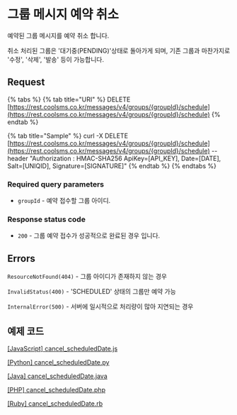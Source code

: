 # 그룹 메시지 예약 취소

예약된 그룹 메시지를 예약 취소 합니다.

취소 처리된 그룹은 '대기중\(PENDING\)'상태로 돌아가게 되며, 기존 그룹과 마찬가지로 '수정', '삭제', '발송' 등이 가능합니다.

## Request

{% tabs %}
{% tab title="URI" %}
DELETE [https://rest.coolsms.co.kr/messages/v4/groups/{groupId}/schedule](https://rest.coolsms.co.kr/messages/v4/groups/{groupId}/schedule)
{% endtab %}

{% tab title="Sample" %}
curl -X DELETE [https://rest.coolsms.co.kr/messages/v4/groups/{groupId}/schedule](https://rest.coolsms.co.kr/messages/v4/groups/{groupId}/schedule) --header "Authorization : HMAC-SHA256 ApiKey=\[API\_KEY\], Date=\[DATE\], Salt=\[UNIQID\], Signature=\[SIGNATURE\]" 
{% endtab %}
{% endtabs %}

### Required query parameters

* `groupId` - 예약 접수할 그룹 아이디.

### Response status code

* `200` - 그룹 예약 접수가 성공적으로 완료된 경우 입니다.

## Errors

`ResourceNotFound(404)` - 그룹 아이디가 존재하지 않는 경우

`InvalidStatus(400)` - 'SCHEDULED' 상태의 그룹만 예약 가능

`InternalError(500)` - 서버에 일시적으로 처리량이 많아 지연되는 경우

## 예제 코드

[\[JavaScript\] cancel\_scheduledDate.js](https://github.com/coolsms/coolsms-v4-examples/javascript/cancel_scheduledDate.js)

[\[Python\] cancel\_scheduledDate.py](https://github.com/coolsms/coolsms-v4-examples/python/cancel_scheduledDate.py)

[\[Java\] cancel\_scheduledDate.java](https://github.com/coolsms/coolsms-v4-examples/java/cancel_scheduledDate.java)

[\[PHP\] cancel\_scheduledDate.php](https://github.com/coolsms/coolsms-v4-examples/php/cancel_scheduledDate.php)

[\[Ruby\] cancel\_scheduledDate.rb](https://github.com/coolsms/coolsms-v4-examples/ruby/cancel_scheduledDate.rb)

